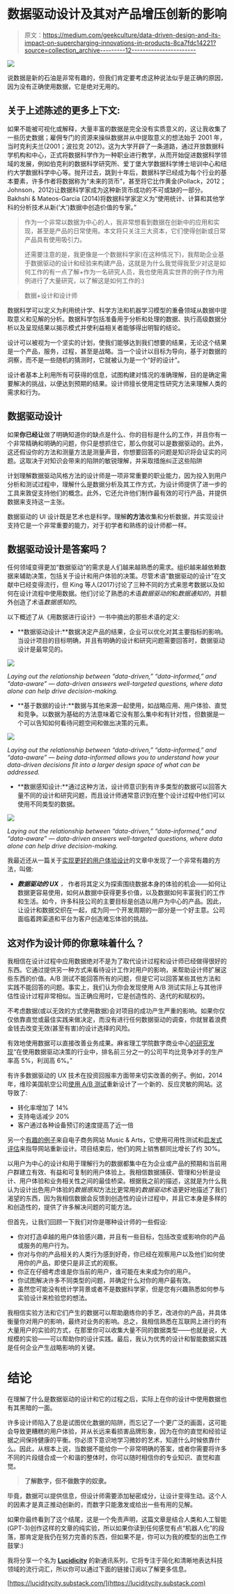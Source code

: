# 数据驱动设计及其对产品增压创新的影响

> 原文：<https://medium.com/geekculture/data-driven-design-and-its-impact-on-supercharging-innovations-in-products-8ca7fdc14221?source=collection_archive---------12----------------------->

![](img/2d2c1c982d6cd00ce3643fb0446aba73.png)

说数据是新的石油是非常有趣的，但我们肯定要考虑这种说法似乎是正确的原因，因为没有正确使用数据，它是绝对无用的。

## **关于上述陈述的更多上下文:**

如果不能被可视化或解释，大量丰富的数据是完全没有实质意义的，这让我收集了一些历史数据；雇佣专门的资源来操纵数据并从中提取意义的想法始于 2001 年，当时克利夫兰(2001；波拉克 2012)。这为大学开辟了一条道路，通过开放数据科学机构和中心，正式将数据科学作为一种职业进行教学，从而开始促进数据科学领域的发展，例如伯克利的数据科学研究所、爱丁堡大学数据科学博士培训中心和纽约大学数据科学中心等。抛开过去，跳到十年后，数据科学已经成为每个行业的基本要素，许多作者将数据称为“未来的货币”，甚至将它比作黄金(Pollack，2012；Johnson，2012)让数据科学家成为这种新货币成功的不可或缺的一部分。Bakhshi & Mateos-Garcia (2014)将数据科学家定义为“使用统计、计算和其他学科的分析技术从新(‘大’)数据中创造价值的专家。”

> 作为一个非常以数据为中心的人，我非常想看到数据在创新中的应用和实现，甚至是产品的日常使用。本文将只关注三大资本，它们使得创新或日常产品具有使用吸引力。
> 
> 还需要注意的是，我更像是一个数据科学家(在这种情况下)，我帮助企业基于数据驱动的设计和经验来构建产品，这就是为什么我觉得我至少对这是如何工作的有一点了解+作为一名研究人员，我也使用真实世界的例子作为用例进行了大量研究，以了解这是如何工作的:)

> 数据+设计和设计师

数据科学可以定义为利用统计学、科学方法和机器学习模型的重叠领域从数据中提取意义和见解的分析。数据科学包括准备用于分析和处理的数据、执行高级数据分析以及呈现结果以揭示模式并使利益相关者能够得出明智的结论。

设计可以被视为一个坚实的计划，使我们能够达到我们想要的结果，无论这个结果是一个产品，服务，过程，甚至是战略。当一个设计以目标为导向，基于对数据的洞察，而不是一些随机的猜测时，它就被认为是一个“好的设计”。

设计者基本上利用所有可获得的信息，试图构建对情况的准确理解，目的是确定需要解决的挑战，以便达到预期的结果。设计师擅长使用定性研究方法来理解人类的需求和行为。

## 数据驱动设计

如果**你已经让**做了明确知道你的缺点是什么、你的目标是什么的工作，并且你有一个非常精确和明确的问题，你只是想抓住它，那么你就可以是数据驱动的。此外，这还假设你的方法和测量方法是测量声音，你想要回答的问题是知识将会证实的问题。这取决于对知识会带来的陷阱的敏锐理解，并采取措施纠正这些陷阱

计划理解数据驱动风格方法的设计师是一项非常重要的职业能力，因为投入到用户分析和测试过程中，理解什么是数据分析及其工作方式，为设计师提供了进一步的工具来敦促支持他们的概念。此外，它还允许他们制作最有效的可行产品，并提供数据来支持这一主张。

数据驱动的 UI 设计既是艺术也是科学。理解**的方法**收集和分析数据，并实现设计支持它是一个非常重要的能力，对于初学者和熟练的设计师都一样。

## 数据驱动设计是答案吗？

任何领域变得更加“数据驱动”的需求是人们越来越熟悉的需求。组织越来越依赖数据来辅助决策，包括关于设计和用户体验的决策。尽管术语“数据驱动的设计”在文献中已经变得流行，但 King 等人(2017)讨论了三种不同的方式来思考数据以及如何在设计流程中使用数据。他们讨论了熟悉的术语*数据驱动的*和*数据通知的*，并额外创造了术语*数据感知的*。

以下概述了从《用数据进行设计》一书中摘出的那些术语的定义:

*   **数据驱动设计:**数据决定产品的结果，企业可以优化对其主要指标的影响。当设计项目的目标明确，并且有明确的设计和研究问题需要回答时，数据驱动设计是最常见的。

![](img/fbcdaf18e78aa7a31d97e12bca0417a5.png)

*Laying out the relationship between “data-driven,” “data-informed,” and “data-aware” — data-driven answers well-targeted questions, where data alone can help drive decision-making.*

*   **基于数据的设计:**数据与其他来源一起使用，如战略应用、用户体验、直觉和竞争。以数据为基础的方法意味着它没有那么集中和有针对性，但数据是一个可以告知如何看待问题空间和做出决策的元素。

![](img/1dbae08f119c13e573c5f9207ac25b9f.png)

*Laying out the relationship between “data-driven,” “data-informed,” and “data-aware” — being data-informed allows you to understand how your data-driven decisions fit into a larger design space of what can be addressed.*

*   **数据感知设计:**通过这种方法，设计师意识到有许多类型的数据可以回答大量不同的设计和研究问题，而且设计师通常意识到在整个设计过程中他们可以使用不同类型的数据。

![](img/a44ecf04b60e8587e144376bc0674ddb.png)

*Laying out the relationship between “data-driven,” “data-informed,” and “data-aware” — data-driven answers well-targeted questions, where data alone can help drive decision-making.*

我最近还从一篇关于[实现更好的用户体验设计](https://www.freecodecamp.org/news/4-ways-to-implement-data-for-a-better-user-experience-design/)的文章中发现了一个非常有趣的方法，叫做:

*   ***数据驱动的 UX*** *，* 作者将其定义为探索围绕数据本身的体验的机会——如何让数据更容易使用，如何从数据中获得更多价值，以及数据如何丰富我们的工作和生活。如今，许多科技公司的主要目标是创造以用户为中心的产品。因此，让设计和数据交织在一起，成为同一个开发周期的一部分是一个好主意。公司面临着跨渠道和平台为客户创造难忘体验的挑战。

## 这对作为设计师的你意味着什么？

我相信在设计过程中应用数据绝对不是为了取代设计过程和设计师已经做得很好的东西。它通过提供另一种方式来看待设计工作对用户的影响，来帮助设计师扩展这些东西的价值。A/B 测试不能回答所有的问题，但是它可以回答某些其他方法和实践不能回答的问题。事实上，我们认为你会发现使用 A/B 测试实际上与其他评估性设计过程非常相似。当正确应用时，它是创造性的、迭代的和赋权的。

不考虑数据(或以无效的方式使用数据)会对项目的成功产生严重的影响。如果你仅仅依靠直觉或最佳实践来做决定，而没有进行任何数据驱动的调查，你就冒着浪费金钱去改变无效(甚至有害)的设计选择的风险。

有效地使用数据可以直接改善业务成果。麻省理工学院数字商业中心[的研究发现](https://s3.amazonaws.com/files.technologyreview.com/whitepapers/Google-Analytics-Machine-Learning.pdf)“在使用数据驱动决策的行业中，排名前三分之一的公司平均比竞争对手的生产率高 5%，利润高 6%。”

有许多数据驱动的 UX 技术在投资回报率方面带来切实改善的例子。例如，2014 年，维珍美国航空公司[使用 A/B 测试](https://www.toptal.com/designers/ux/roi-of-ux-redesign-case-studies)重新设计了一个新的、反应灵敏的网站。这导致了:

*   转化率增加了 14%
*   支持电话减少 20%
*   客户通过各种设备预订的速度提高了近一倍

另一个[有趣的例子](https://www.toptal.com/designers/ux/e-commerce-responsive-web-design)来自电子商务网站 Music & Arts，它使用可用性测试和[启发式评估](https://www.springboard.com/blog/heuristic-evaluation-in-ux/)来指导网站重新设计。项目结束后，他们的网上销售额同比增长了约 30%。

以用户为中心的设计和用于理解行为的数据都集中在为企业或产品的预期和当前用户群建立有效、有益和可复制的用户体验上。我相信数据捕获、管理和分析是设计、用户体验和业务相关性之间的最佳桥梁。根据我之前的描述，这就是为什么我认为设计出色用户体验的*数据感知*方法比更常用的*数据驱动*术语更好地描述了我们渴望的东西，因为我相信数据会反馈到创造性的设计过程中，并且它本身是多样的和创造性的，提供了许多解决问题的可能方法。

但首先，让我们回顾一下我们对你是哪种设计师的一些假设:

*   你对打造卓越的用户体验感兴趣，并且有一些目标，包括改变或影响你的产品或服务的用户行为。
*   你对与你的产品相关的人类行为感到好奇，你已经在观察用户以及他们如何使用你的产品，即使只是非正式的观察。
*   你正在仔细考虑谁是你当前的用户，谁可能在未来成为你的用户。
*   你试图解决许多不同类型的问题，并确定什么对你的用户最有效。
*   虽然您可能没有统计学背景或者不是数据科学家，但是您有兴趣熟悉如何参与实验设计来检验您的想法。

我相信实验方法和它们产生的数据可以帮助磨练你的手艺，改进你的产品，并具体衡量你对用户的影响，最终对业务的影响。总之，我相信熟悉在互联网上进行的有大量用户的实验的方式，在那里你可以收集大量不同的数据类型——也就是说，大规模的实验——可以帮助你的设计实践。最后，我认为优秀的设计和智能数据实践是任何企业产生战略影响的关键。

# 结论

在理解了什么是数据驱动的设计和它的过程之后，实际上在你的设计中使用数据也有其黑暗的一面。

许多设计师陷入了总是试图优化数据的陷阱，而忘记了一个更广泛的画面，这可能会导致更糟糕的用户体验，并从长远来看损害品牌形象，因为在你的直觉和经验证据之间保持健康的平衡。你必须下意识地学习微妙的艺术，知道什么时候依靠什么。因此，从根本上说，当数据不能给你一个非常明确的答案，或者你需要将许多不同的片段缝合成一个和谐的整体时，你可以随时相信你的专业知识、直觉和直觉。

> **了解数字，但不做数字的奴隶。**

毕竟，数据可以提供信息，但设计师需要添加秘密成分，让设计变得生动。这个人的因素才是真正推动创新的，而数字只能激发或给出一些有用的见解。

如果你最终看到了这个结尾，这是一个免责声明，这篇文章是结合人类和人工智能(GPT-3)创作这样的文章的纯实验，所以如果你读到任何感觉有点“机器人化”的段落，那肯定是我仍在努力完善的东西，但如果不是，你可以为我的模型的出色工作鼓掌:)

我将分享一个名为 [**Lucidicity**](https://luciditycity.substack.com/) 的新通讯系列，它将专注于简化和清晰地表达科技领域的流行词汇，所以你可以通过下面的链接订阅以了解更多信息。

[https://luciditycity.substack.com/](https://luciditycity.substack.com)